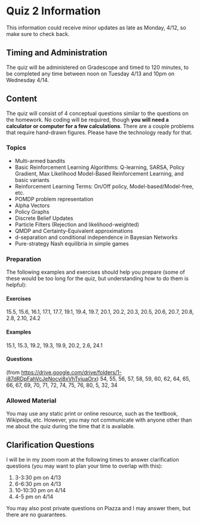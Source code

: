 # Quiz 2 Information

This information could receive minor updates as late as Monday, 4/12, so make sure to check back.

## Timing and Administration

The quiz will be administered on Gradescope and timed to 120 minutes, to be completed any time between noon on Tuesday 4/13 and 10pm on Wednesday 4/14.

## Content

The quiz will consist of 4 conceptual questions similar to the questions on the homework. No coding will be required, though **you will need a calculator or computer for a few calculations**. There are a couple problems that require hand-drawn figures. Please have the technology ready for that.

### Topics

- Multi-armed bandits
- Basic Reinforcement Learning Algorithms: Q-learning, SARSA, Policy Gradient, Max Likelihood Model-Based Reinforcement Learning, and basic variants
- Reinforcement Learning Terms: On/Off policy, Model-based/Model-free, etc.
- POMDP problem representation
- Alpha Vectors
- Policy Graphs
- Discrete Belief Updates
- Particle Filters (Rejection and likelihood-weighted)
- QMDP and Certainty-Equivalent approximations
- d-separation and conditional independence in Bayesian Networks
- Pure-strategy Nash equilibria in simple games

### Preparation

The following examples and exercises should help you prepare (some of these would be too long for the quiz, but understanding how to do them is helpful):

#### Exercises
15.5, 15.6, 16.1, 17.1, 17.7, 19.1, 19.4, 19.7, 20.1, 20.2, 20.3, 20.5, 20.6, 20.7, 20.8, 2.8, 2.10, 24.2

#### Examples
15.1, 15.3, 19.2, 19.3, 19.9, 20.2, 2.6, 24.1

#### Questions
(from https://drive.google.com/drive/folders/1-i87dRDpFahVcJeNocvj8xVhTyjuaOrx)
54, 55, 56, 57, 58, 59, 60, 62, 64, 65, 66, 67, 69, 70, 71, 72, 74, 75, 76, 80, 5, 32, 34


### Allowed Material

You may use any static print or online resource, such as the textbook, Wikipedia, etc. However, you may not communicate with anyone other than me about the quiz during the time that it is available.

## Clarification Questions

I will be in my zoom room at the following times to answer clarification questions (you may want to plan your time to overlap with this):

1. 3-3:30 pm on 4/13
2. 6-6:30 pm on 4/13
3. 10-10:30 pm on 4/14
4. 4-5 pm on 4/14

You may also post private questions on Piazza and I may answer them, but there are no guarantees.
